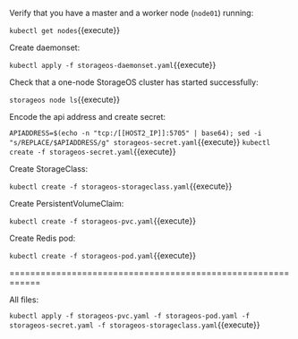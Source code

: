 Verify that you have a master and a worker node (`node01`) running:

`kubectl get nodes`{{execute}}

Create daemonset:

`kubectl apply -f storageos-daemonset.yaml`{{execute}}

Check that a one-node StorageOS cluster has started successfully:

`storageos node ls`{{execute}}

Encode the api address and create secret:

`APIADDRESS=$(echo -n "tcp:/[[HOST2_IP]]:5705" | base64); sed -i "s/REPLACE/$APIADDRESS/g" storageos-secret.yaml`{{execute}}
`kubectl create -f storageos-secret.yaml`{{execute}}

Create StorageClass:

`kubectl create -f storageos-storageclass.yaml`{{execute}}

Create PersistentVolumeClaim:

`kubectl create -f storageos-pvc.yaml`{{execute}}

Create Redis pod:

`kubectl create -f storageos-pod.yaml`{{execute}}

============================================================

All files:

`kubectl apply -f storageos-pvc.yaml -f storageos-pod.yaml -f storageos-secret.yaml -f storageos-storageclass.yaml`{{execute}}
